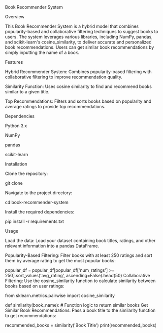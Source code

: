 Book Recommender System

Overview

This Book Recommender System is a hybrid model that combines popularity-based and collaborative filtering techniques to suggest books to users. The system leverages various libraries, including NumPy, pandas, and scikit-learn's cosine_similarity, to deliver accurate and personalized book recommendations. Users can get similar book recommendations by simply inputting the name of a book.

Features

Hybrid Recommender System: Combines popularity-based filtering with collaborative filtering to improve recommendation quality.

Similarity Function: Uses cosine similarity to find and recommend books similar to a given title.

Top Recommendations: Filters and sorts books based on popularity and average ratings to provide top recommendations.

Dependencies

Python 3.x

NumPy

pandas

scikit-learn

Installation

Clone the repository:



git clone 

Navigate to the project directory:


cd book-recommender-system

Install the required dependencies:


pip install -r requirements.txt

Usage

Load the data: Load your dataset containing book titles, ratings, and other relevant information into a pandas DataFrame.

Popularity-Based Filtering: Filter books with at least 250 ratings and sort them by average rating to get the most popular books:


popular_df = popular_df[popular_df['num_ratings'] >= 250].sort_values('avg_rating', ascending=False).head(50)
Collaborative Filtering: Use the cosine_similarity function to calculate similarity between books based on user ratings:


from sklearn.metrics.pairwise import cosine_similarity

def similarity(book_name):
    # Function logic to return similar books
Get Similar Book Recommendations: Pass a book title to the similarity function to get recommendations:

recommended_books = similarity('Book Title')
print(recommended_books)

